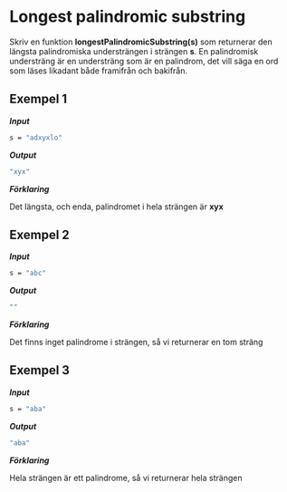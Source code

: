 # Longest palindromic substring

Skriv en funktion **longestPalindromicSubstring(s)** som returnerar den längsta palindromiska understrängen i strängen **s**. En palindromisk understräng är en understräng som är en palindrom, det vill säga en ord som läses likadant både framifrån och bakifrån.

## Exempel 1

**_Input_**

```bash
s = "adxyxlo"
```

**_Output_**

```bash
"xyx"
```

**_Förklaring_**

Det längsta, och enda, palindromet i hela strängen är **xyx**

## Exempel 2

**_Input_**

```bash
s = "abc"
```

**_Output_**

```bash
""
```

**_Förklaring_**

Det finns inget palindrome i strängen, så vi returnerar en tom sträng

## Exempel 3

**_Input_**

```bash
s = "aba"
```

**_Output_**

```bash
"aba"
```

**_Förklaring_**

Hela strängen är ett palindrome, så vi returnerar hela strängen
